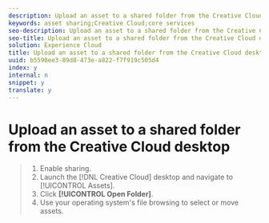 ```yaml
---
description: Upload an asset to a shared folder from the Creative Cloud desktop.
keywords: asset sharing;Creative Cloud;core services
seo-description: Upload an asset to a shared folder from the Creative Cloud desktop.
seo-title: Upload an asset to a shared folder from the Creative Cloud desktop
solution: Experience Cloud
title: Upload an asset to a shared folder from the Creative Cloud desktop
uuid: b5590ee3-89d8-473e-a822-f7f919c505d4
index: y
internal: n
snippet: y
translate: y
---
```


# Upload an asset to a shared folder from the Creative Cloud desktop


>1. Enable sharing.
>1. Launch the [!DNL  Creative Cloud] desktop and navigate to [!UICONTROL  Assets].
>1. Click **[!UICONTROL  Open Folder]**.
>1. Use your operating system's file browsing to select or move assets.
